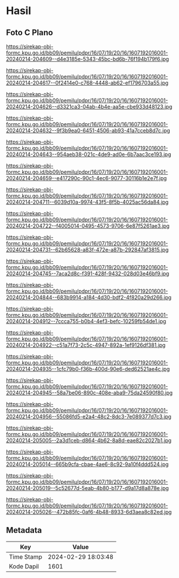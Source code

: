 # Hasil

## Foto C Plano

https://sirekap-obj-formc.kpu.go.id/bb09/pemilu/pdpr/16/07/19/20/16/1607192016001-20240214-204609--d4e3185e-5343-45bc-bd6b-76f194b179f6.jpg

https://sirekap-obj-formc.kpu.go.id/bb09/pemilu/pdpr/16/07/19/20/16/1607192016001-20240214-204617--0f2414e0-c768-4448-ab62-ef1796703a55.jpg

https://sirekap-obj-formc.kpu.go.id/bb09/pemilu/pdpr/16/07/19/20/16/1607192016001-20240214-204626--d3321ca3-04ab-4b4e-aa5e-cbe933d48123.jpg

https://sirekap-obj-formc.kpu.go.id/bb09/pemilu/pdpr/16/07/19/20/16/1607192016001-20240214-204632--9f3b9ea0-6451-4506-ab93-41a7cceb8d7c.jpg

https://sirekap-obj-formc.kpu.go.id/bb09/pemilu/pdpr/16/07/19/20/16/1607192016001-20240214-204643--954aeb38-021c-4de9-ad0e-6b7aac3ce193.jpg

https://sirekap-obj-formc.kpu.go.id/bb09/pemilu/pdpr/16/07/19/20/16/1607192016001-20240214-204659--e417290c-90c1-4ec6-9077-30116b1e2e7f.jpg

https://sirekap-obj-formc.kpu.go.id/bb09/pemilu/pdpr/16/07/19/20/16/1607192016001-20240214-204711--6039d10a-9974-43f5-8f5b-4025ac56da84.jpg

https://sirekap-obj-formc.kpu.go.id/bb09/pemilu/pdpr/16/07/19/20/16/1607192016001-20240214-204722--f4005014-0495-4573-9706-6e87f5261ae3.jpg

https://sirekap-obj-formc.kpu.go.id/bb09/pemilu/pdpr/16/07/19/20/16/1607192016001-20240214-204731--62b65628-a83f-472e-a87b-292847af3815.jpg

https://sirekap-obj-formc.kpu.go.id/bb09/pemilu/pdpr/16/07/19/20/16/1607192016001-20240214-204745--7aca2d8c-f391-428f-9432-028d03e46bf9.jpg

https://sirekap-obj-formc.kpu.go.id/bb09/pemilu/pdpr/16/07/19/20/16/1607192016001-20240214-204844--683b9914-a184-4d30-bdf2-4f820a29d266.jpg

https://sirekap-obj-formc.kpu.go.id/bb09/pemilu/pdpr/16/07/19/20/16/1607192016001-20240214-204912--7ccca755-b0b4-4ef3-befc-10259fb54de1.jpg

https://sirekap-obj-formc.kpu.go.id/bb09/pemilu/pdpr/16/07/19/20/16/1607192016001-20240214-204922--c51a7f73-2c5c-4947-892a-1ef9126df381.jpg

https://sirekap-obj-formc.kpu.go.id/bb09/pemilu/pdpr/16/07/19/20/16/1607192016001-20240214-204935--1cfc79b0-f36b-400d-90e6-ded62521ae4c.jpg

https://sirekap-obj-formc.kpu.go.id/bb09/pemilu/pdpr/16/07/19/20/16/1607192016001-20240214-204945--58a7be06-890c-408e-aba9-75da24590f80.jpg

https://sirekap-obj-formc.kpu.go.id/bb09/pemilu/pdpr/16/07/19/20/16/1607192016001-20240214-204956--55086fd5-e2a4-48c2-8dc3-7e089377d7c3.jpg

https://sirekap-obj-formc.kpu.go.id/bb09/pemilu/pdpr/16/07/19/20/16/1607192016001-20240214-205005--2a3d1ceb-d864-4b62-8a8d-eae82c2027b1.jpg

https://sirekap-obj-formc.kpu.go.id/bb09/pemilu/pdpr/16/07/19/20/16/1607192016001-20240214-205014--665b9cfa-cbae-4ae6-8c92-9a10f4ddd524.jpg

https://sirekap-obj-formc.kpu.go.id/bb09/pemilu/pdpr/16/07/19/20/16/1607192016001-20240214-205019--5c52677d-5eab-4b80-b177-d9a17d8a878e.jpg

https://sirekap-obj-formc.kpu.go.id/bb09/pemilu/pdpr/16/07/19/20/16/1607192016001-20240214-205026--472b85fc-0af6-4b48-8933-6d3aea8c82ed.jpg


## Metadata

| Key        | Value               |
| ---------- | ------------------- |
| Time Stamp | 2024-02-29 18:03:48 |
| Kode Dapil | 1601                |



